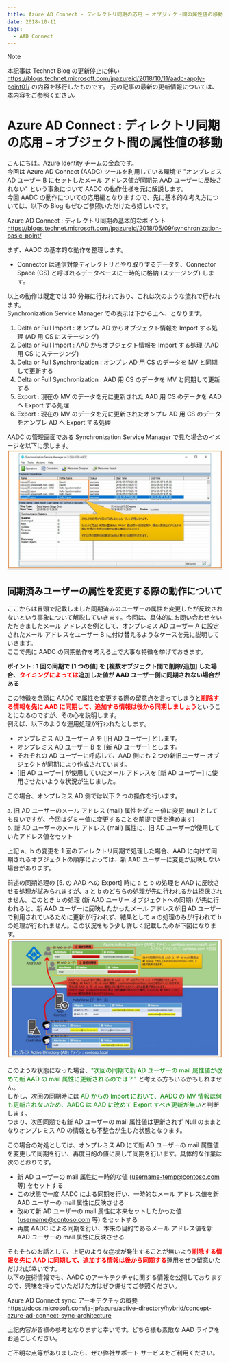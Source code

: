 ```yaml
---
title: Azure AD Connect - ディレクトリ同期の応用 – オブジェクト間の属性値の移動
date: 2018-10-11
tags:
  - AAD Connect
---
```


> [!NOTE]
> 本記事は Technet Blog の更新停止に伴い https://blogs.technet.microsoft.com/jpazureid/2018/10/11/aadc-apply-point01/ の内容を移行したものです。
> 元の記事の最新の更新情報については、本内容をご参照ください。

# Azure AD Connect : ディレクトリ同期の応用 – オブジェクト間の属性値の移動

こんにちは。Azure Identity チームの金森です。  
今回は Azure AD Connect (AADC) ツールを利用している環境で "オンプレミス AD ユーザー B にセットしたメール アドレス値が同期先 AAD ユーザーに反映されない" という事象について AADC の動作仕様を元に解説します。  
今回 AADC の動作についての応用編となりますので、先に基本的な考え方については、以下の Blog もぜひご参照いただけたら嬉しいです。

Azure AD Connect : ディレクトリ同期の基本的なポイント
https://blogs.technet.microsoft.com/jpazureid/2018/05/09/synchronization-basic-point/

まず、AADC の基本的な動作を整理します。

- Connector は通信対象ディレクトリとやり取りするデータを、Connector Space (CS) と呼ばれるデータベースに一時的に格納 (ステージング) します。

以上の動作は既定では 30 分毎に行われており、これは次のような流れで行われます。  
Synchronization Service Manager での表示は下から上へ、となります。

1. Delta or Full Import : オンプレ AD からオブジェクト情報を Import する処理 (AD 用 CS にステージング)
2. Delta or Full Import : AAD からオブジェクト情報を Import する処理 (AAD 用 CS にステージング)
3. Delta or Full Synchronization : オンプレ AD 用 CS のデータを MV と同期して更新する
4. Delta or Full Synchronization : AAD 用 CS のデータを MV と同期して更新する
5. Export : 現在の MV のデータを元に更新された AAD 用 CS のデータを AAD へ Export する処理
6. Export : 現在の MV のデータを元に更新されたオンプレ AD 用 CS のデータをオンプレ AD へ Export する処理

AADC の管理画面である Synchronization Service Manager で見た場合のイメージを以下に示します。
![](./application-directory-synchronization/sync-routine-1024x569.jpg)

## 同期済みユーザーの属性を変更する際の動作について

ここからは冒頭で記載しました同期済みのユーザーの属性を変更したが反映されないという事象について解説していきます。今回は、具体的にお問い合わせをいただきましたメール アドレスを例として、オンプレミス AD ユーザー A に設定されたメール アドレスをユーザー B に付け替えるようなケースを元に説明していきます。  
ここで先に AADC の同期動作を考える上で大事な特徴を挙げておきます。

**ポイント : 1 回の同期で [1 つの値] を [複数オブジェクト間で削除/追加] した場合、<span style="color: red; ">タイミングによっては</span>追加した値が AAD ユーザー側に同期されない場合がある**

この特徴を念頭に AADC で属性を変更する際の留意点を言ってしまうと<span style="color: red; ">**削除する情報を先に AAD に同期して、追加する情報は後から同期しましょう**</span>ということになるのですが、その心を説明します。  
例えば、以下のような運用処理が行われたとします。

- オンプレミス AD ユーザー A を [旧 AD ユーザー] とします。
- オンプレミス AD ユーザー B を [新 AD ユーザー] とします。
- それぞれの AD ユーザーに呼応して、AAD 側にも 2 つの新旧ユーザー オブジェクトが同期により作成されています。
- [旧 AD ユーザー] が使用していたメール アドレスを [新 AD ユーザー] に使用させたいような状況が生じました。

この場合、オンプレミス AD 側では以下 2 つの操作を行います。

a. 旧 AD ユーザーのメール アドレス (mail) 属性をダミー値に変更 (null としても良いですが、今回はダミー値に変更することを前提で話を進めます)  
b. 新 AD ユーザーのメール アドレス (mail) 属性に、旧 AD ユーザーが使用していたアドレス値をセット

上記 a、b の変更を 1 回のディレクトリ同期で処理した場合、AAD に向けて同期されるオブジェクトの順序によっては、新 AAD ユーザーに変更が反映しない場合があります。

前述の同期処理の [5. の AAD への Export] 時に a と b の処理を AAD に反映させる処理が試みられますが、a と b のどちらの処理が先に行われるかは担保されません。このとき b の処理 (新 AAD ユーザー オブジェクトへの同期) が先に行われると、新 AAD ユーザーに反映したかったメール アドレスが旧 AD ユーザーで利用されているために更新が行われず、結果として a の処理のみが行われて b の処理が行われません。この状況をもう少し詳しく記載したのが下図になります。
![](./application-directory-synchronization/mail-duplicate-1024x568.jpg)  

このような状態になった場合、<span style="color: green; ">"次回の同期で新 AD ユーザーの mail 属性値が改めて新 AAD の mail 属性に更新されるのでは？" </span>と考える方もいるかもしれません。  
しかし、次回の同期時には <span style="color: green; ">AD からの Import において、AADC の MV 情報は何も更新されないため、AADC は AAD に改めて Export すべき更新が無い</span>と判断します。  
つまり、次回同期でも新 AD ユーザーの mail 属性値は更新されず Null のままとなりオンプレミス AD の情報とも不整合が生じた状態となります。

この場合の対処としては、オンプレミス AD にて新 AD ユーザーの mail 属性値を変更して同期を行い、再度目的の値に戻して同期を行います。具体的な作業は次のとおりです。

- 新 AD ユーザーの mail 属性に一時的な値 (username-temp@contoso.com 等) をセットする
- この状態で一度 AADC による同期を行い、一時的なメール アドレス値を新 AAD ユーザーの mail 属性に反映させる
- 改めて新 AD ユーザーの mail 属性に本来セットしたかった値 (username@contoso.com 等) をセットする
- 再度 AADC による同期を行い、本来の目的であるメール アドレス値を新 AAD ユーザーの mail 属性に反映させる

そもそものお話として、上記のような症状が発生することが無いよう<span style="color: red; ">**削除する情報を先に AAD に同期して、追加する情報は後から同期する**</span>運用をぜひ留意いただければ幸いです。  
以下の技術情報でも、AADC のアーキテクチャに関する情報を公開しておりますので、興味を持っていただけた方はぜひ併せてご参照ください。

Azure AD Connect sync: アーキテクチャの概要  
https://docs.microsoft.com/ja-jp/azure/active-directory/hybrid/concept-azure-ad-connect-sync-architecture

上記内容が皆様の参考となりますと幸いです。どちら様も素敵な AAD ライフをお過ごしください。

ご不明な点等がありましたら、ぜひ弊社サポート サービスをご利用ください。  
